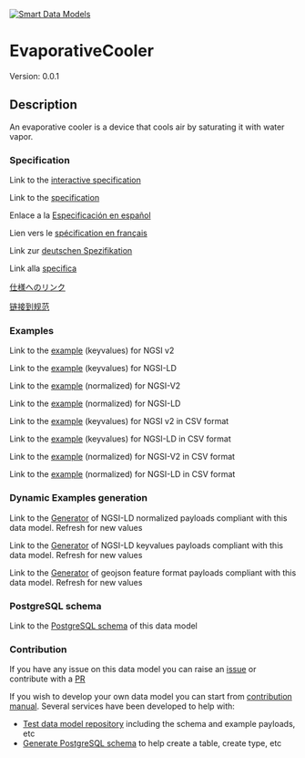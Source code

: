 [![Smart Data Models](https://smartdatamodels.org/wp-content/uploads/2022/01/SmartDataModels_logo.png "Logo")](https://smartdatamodels.org)
# EvaporativeCooler
Version: 0.0.1

## Description 

An evaporative cooler is a device that cools air by saturating it with water vapor.
### Specification

Link to the [interactive specification](https://swagger.lab.fiware.org/?url=https://smart-data-models.github.io/dataModel.S4BLDG/EvaporativeCooler/swagger.yaml)

Link to the [specification](https://github.com/smart-data-models/dataModel.S4BLDG/blob/master/EvaporativeCooler/doc/spec.md)

Enlace a la [Especificación en español](https://github.com/smart-data-models/dataModel.S4BLDG/blob/master/EvaporativeCooler/doc/spec_ES.md)

Lien vers le [spécification en français](https://github.com/smart-data-models/dataModel.S4BLDG/blob/master/EvaporativeCooler/doc/spec_FR.md)

Link zur [deutschen Spezifikation](https://github.com/smart-data-models/dataModel.S4BLDG/blob/master/EvaporativeCooler/doc/spec_DE.md)

Link alla [specifica](https://github.com/smart-data-models/dataModel.S4BLDG/blob/master/EvaporativeCooler/doc/spec_IT.md)

[仕様へのリンク](https://github.com/smart-data-models/dataModel.S4BLDG/blob/master/EvaporativeCooler/doc/spec_JA.md)

[链接到规范](https://github.com/smart-data-models/dataModel.S4BLDG/blob/master/EvaporativeCooler/doc/spec_ZH.md)
### Examples

Link to the [example](https://smart-data-models.github.io/dataModel.S4BLDG/EvaporativeCooler/examples/example.json) (keyvalues) for NGSI v2

Link to the [example](https://smart-data-models.github.io/dataModel.S4BLDG/EvaporativeCooler/examples/example.jsonld) (keyvalues) for NGSI-LD

Link to the [example](https://smart-data-models.github.io/dataModel.S4BLDG/EvaporativeCooler/examples/example-normalized.json) (normalized) for NGSI-V2

Link to the [example](https://smart-data-models.github.io/dataModel.S4BLDG/EvaporativeCooler/examples/example-normalized.jsonld) (normalized) for NGSI-LD

Link to the [example](https://github.com/smart-data-models/dataModel.S4BLDG/blob/master/EvaporativeCooler/examples/example.json.csv) (keyvalues) for NGSI v2 in CSV format

Link to the [example](https://github.com/smart-data-models/dataModel.S4BLDG/blob/master/EvaporativeCooler/examples/example.jsonld.csv) (keyvalues) for NGSI-LD in CSV format

Link to the [example](https://github.com/smart-data-models/dataModel.S4BLDG/blob/master/EvaporativeCooler/examples/example-normalized.json.csv) (normalized) for NGSI-V2 in CSV format

Link to the [example](https://github.com/smart-data-models/dataModel.S4BLDG/blob/master/EvaporativeCooler/examples/example-normalized.jsonld.csv) (normalized) for NGSI-LD in CSV format
### Dynamic Examples generation

Link to the [Generator](https://smartdatamodels.org/extra/ngsi-ld_generator.php?schemaUrl=https://raw.githubusercontent.com/smart-data-models/dataModel.S4BLDG/master/EvaporativeCooler/schema.json&email=info@smartdatamodels.org) of NGSI-LD normalized payloads compliant with this data model. Refresh for new values

Link to the [Generator](https://smartdatamodels.org/extra/ngsi-ld_generator_keyvalues.php?schemaUrl=https://raw.githubusercontent.com/smart-data-models/dataModel.S4BLDG/master/EvaporativeCooler/schema.json&email=info@smartdatamodels.org) of NGSI-LD keyvalues payloads compliant with this data model. Refresh for new values

Link to the [Generator](https://smartdatamodels.org/extra/geojson_features_generator.php?schemaUrl=https://raw.githubusercontent.com/smart-data-models/dataModel.S4BLDG/master/EvaporativeCooler/schema.json&email=info@smartdatamodels.org) of geojson feature format payloads compliant with this data model. Refresh for new values
### PostgreSQL schema

Link to the [PostgreSQL schema](https://github.com/smart-data-models/dataModel.S4BLDG/blob/master/EvaporativeCooler/schema.sql) of this data model
### Contribution

 If you have any issue on this data model you can raise an [issue](https://github.com/smart-data-models/dataModel.S4BLDG/issues)  or contribute with a [PR](https://github.com/smart-data-models/dataModel.S4BLDG/pulls)

 If you wish to develop your own data model you can start from [contribution manual](https://bit.ly/contribution_manual). Several services have been developed to help with: 
 - [Test data model repository](https://smartdatamodels.org/index.php/data-models-contribution-api/) including the schema and example payloads, etc
 - [Generate PostgreSQL schema](https://smartdatamodels.org/index.php/sql-service/) to help create a table, create type, etc